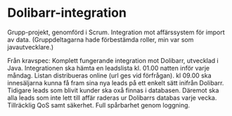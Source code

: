 # Dolibarr-integration
Grupp-projekt, genomförd i Scrum. Integration mot affärssystem för import av data. 
(Gruppdeltagarna hade förbestämda roller, min var som javautvecklare.) 

Från kravspec: 
Komplett fungerande integration mot Dolibarr, utvecklad i Java. Integrationen ska hämta en leadslista kl. 01.00 natten inför varje måndag. Listan distribueras online (url ges vid förfrågan). kl 09.00 ska innesäljarna kunna få fram sina nya leads på ett enkelt sätt inifrån Dolibarr. Tidigare leads som blivit kunder ska oxå finnas i databasen. Däremot ska alla leads som inte lett till affär raderas ur Dolibarrs databas varje vecka.
Tillräcklig QoS samt säkerhet.
Full spårbarhet genom loggning.
